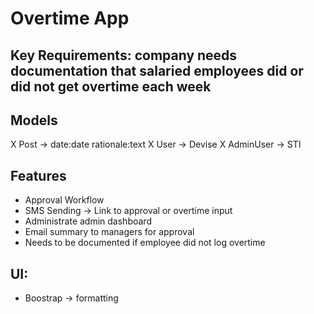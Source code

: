 # Overtime App

## Key Requirements: company needs documentation that salaried employees did or did not get overtime each week

## Models
X Post -> date:date rationale:text
X User -> Devise
X AdminUser -> STI

## Features
- Approval Workflow
- SMS Sending -> Link to approval or overtime input
- Administrate admin dashboard
- Email summary to managers for approval
- Needs to be documented if employee did not log overtime

## UI:
- Boostrap -> formatting